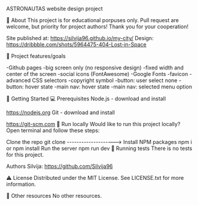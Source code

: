ASTRONAUTAS
website design project

🌟 About
This project is for educational porpuses only. Pull request are welcome, but priority for project authors! Thank you for your cooperation!

Site published at: https://silvija96.github.io/my-city/
Design: https://dribbble.com/shots/5964475-404-Lost-in-Space

🎯 Project features/goals

-Github pages
-big screen only (no responsive design)
-fixed width and center of the screen
-social icons (FontAwesome)
-Google Fonts
-favicon
-advanced CSS selectors
-copyright symbol
-button: user select none
-button: hover state
-main nav: hover state
-main nav: selected menu option

🧰 Getting Started
💻 Prerequisites
Node.js - download and install

https://nodejs.org
Git - download and install

https://git-scm.com
🏃 Run locally
Would like to run this project locally? Open terminal and follow these steps:

Clone the repo
git clone -------------------->
Install NPM packages
npm i
or
npm install
Run the server
npm run dev
🧪 Running tests
There is no tests for this project.

Authors
Silvija: https://github.com/Silvija96

⚠️ License
Distributed under the MIT License. See LICENSE.txt for more information.

🔗 Other resources
No other resources.
